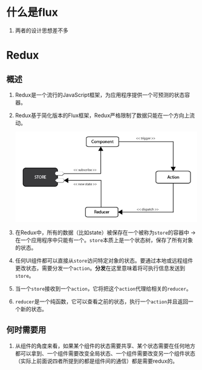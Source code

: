 # 什么是flux

1. 两者的设计思想差不多



# Redux

## 概述

1. Redux是一个流行的JavaScript框架，为应用程序提供一个可预测的状态容器。

2. Redux基于简化版本的Flux框架，Redux严格限制了数据只能在一个方向上流动。

   ![1557148807628](1-Redux.assets/1557148807628.png)

3. 在Redux中，所有的数据（比如state）被保存在一个被称为`store`的容器中 → 在一个应用程序中只能有一个。`store`本质上是一个状态树，保存了所有对象的状态。

4. 任何UI组件都可以直接从`store`访问特定对象的状态。要通过本地或远程组件更改状态，需要分发一个`action`。**分发**在这里意味着将可执行信息发送到`store`。

5. 当一个`store`接收到一个`action`，它将把这个`action`代理给相关的`reducer`。

6. `reducer`是一个纯函数，它可以查看之前的状态，执行一个`action`并且返回一个新的状态。

## 何时需要用

1. 从组件的角度来看，如果某个组件的状态需要共享、某个状态需要在任何地方都可以拿到、一个组件需要改变全局状态、一个组件需要改变另一个组件状态（实际上前面说四者所提到的都是组件间的通信）都是需要redux的。 



